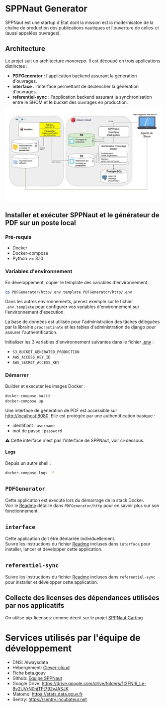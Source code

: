 # SPPNaut Generator

SPPNaut est une startup d'Etat dont la mission est la modernisaton de la chaîne de production des publications nautiques et l'ouverture de celles-ci (aussi appelées ouvrages).

## Architecture

Le projet suit un architecture _monorepo_. Il est découpé en trois applications distinctes :

-   **PDFGenerator** : l'application backend assurant la génération d'ouvrages.
-   **interface** : l'interface permettant de déclencher la génération d'ouvrages.
-   **referentiel-sync** : l'application backend assurant la synchronisation entre le SHOM et le bucket des ouvrages en production.

![Schéma d'architecture](./docs/schema.jpg)

## Installer et exécuter SPPNaut et le générateur de PDF sur un poste local

### Pré-requis

-   Docker
-   Docker-compose
-   Python >= 3.10


### Variables d'environnement

En développement, copier le template des variables d'environnement :

```sh
cp PDFGenerator/http/.env.template PDFGenerator/http/.env
```

Dans les autres environnements, prenez exemple sur le fichier `.env.template` pour configurer vos variables d'environnement sur l'environnement d'execution.

La base de données est utilisée pour l'administration des tâches déléguées par la librairie `procrastinate` et les tables d'administration de django pour assurer l'authentification.

Initialiser les 3 variables d'environnement suivantes dans le fichier [.env](PDFGenerator/http/.env) :

-   `S3_BUCKET_GENERATED_PRODUCTION`
-   `AWS_ACCESS_KEY_ID`
-   `AWS_SECRET_ACCESS_KEY`

### Démarrer

Builder et executer les images Docker :

```sh
docker-compose build
docker-compose up
```

Une interface de génération de PDF est accessible sur [http://localhost:8080](http://localhost:8080).
Elle est protégée par une authentification basique :

-   identifiant : `username`
-   mot de passe : `password`

⚠️ Cette interface n'est pas l'interface de SPPNaut, voir ci-dessous.

#### Logs

Depuis un autre shell :

```sh
docker-compose logs -f
```

## `PDFGenerator`

Cette application est executé lors du démarrage de la stack Docker.  
Voir le [Readme](PDFGenerator/http/README.md) détaillé dans `PDFGenerator/http` pour en savoir plus sur son fonctionnement.

## `interface`

Cette application doit être démarrée individuellement.  
Suivre les instructions du fichier [Readme](interface/README.md) incluses dans `interface` pour installer, lancer et développer cette application.

## `referentiel-sync`

Suivre les instructions du fichier [Readme](referentiel-sync/README.md) incluses dans `referentiel-sync` pour installer et développer cette application.

## Collecte des licenses des dépendances utilisées par nos applicatifs

On utilise pip-licenses: comme décrit sur le projet [SPPNaut Carting](https://github.com/betagouv/SPPNautInterface/#readme)


# Services utilisés par l'équipe de développement

-   DNS: Alwaysdata
-   Hébergement: [Clever-cloud](https://console.clever-cloud.com/organisations/orga_975d316a-c00e-4fbb-b880-b5e79d58329b/members)
-   Fiche beta.gouv
-   Github: [Équipe SPPNaut](https://github.com/orgs/betagouv/teams/sppnaut)
-   Google Drive: https://drive.google.com/drive/folders/1t2FNI6_Le-Bv2UVrN0njTFt792vJASJK
-   Matomo: https://stats.data.gouv.fr
-   Sentry: https://sentry.incubateur.net
